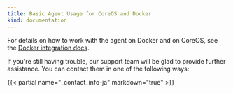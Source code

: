 ```yaml
---
title: Basic Agent Usage for CoreOS and Docker
kind: documentation
---
```

For details on how to work with the agent on Docker and on CoreOS, see the [Docker integration docs](/integrations/docker/).


If you're still having trouble, our support team will be glad to provide further assistance.
You can contact them in one of the following ways:

{{< partial name="_contact_info-ja" markdown="true" >}}

